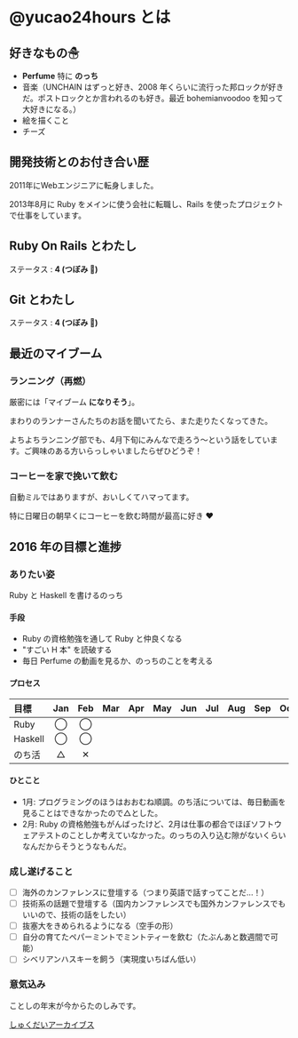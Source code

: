 # @yucao24hours とは
## 好きなもの☃
* **Perfume** 特に **のっち**
* 音楽（UNCHAIN はずっと好き、2008 年くらいに流行った邦ロックが好きだ。ポストロックとか言われるのも好き。最近 bohemianvoodoo を知って大好きになる。）
* 絵を描くこと
* チーズ

## 開発技術とのお付き合い歴
2011年にWebエンジニアに転身しました。

2013年8月に Ruby をメインに使う会社に転職し、Rails を使ったプロジェクトで仕事をしています。

## Ruby On Rails とわたし
ステータス : **4 (つぼみ :tulip:)**

## Git とわたし
ステータス : **4 (つぼみ :tulip:)**

## 最近のマイブーム

### ランニング（再燃）

厳密には「マイブーム __になりそう__」。

まわりのランナーさんたちのお話を聞いてたら、また走りたくなってきた。

よちよちランニング部でも、4月下旬にみんなで走ろう〜という話をしています。ご興味のある方いらっしゃいましたらぜひどうぞ！

### コーヒーを家で挽いて飲む

自動ミルではありますが、おいしくてハマってます。

特に日曜日の朝早くにコーヒーを飲む時間が最高に好き :heart:

## 2016 年の目標と進捗
### ありたい姿

Ruby と Haskell を書けるのっち

#### 手段

- Ruby の資格勉強を通して Ruby と仲良くなる
- "すごい H 本" を読破する
- 毎日 Perfume の動画を見るか、のっちのことを考える

#### プロセス

| 目標                       | Jan   | Feb   | Mar   | Apr   | May   | Jun   | Jul   | Aug   | Sep   | Oct   | Nov   | Dec   |
| :------------------------- | :---: | :---: | :---: | :---: | :---: | :---: | :---: | :---: | :---: | :---: | :---: | :---: |
| Ruby                       | ◯     | ◯     |
| Haskell                    | ◯     | ◯     |
| のち活                     | △     | ✕     |

#### ひとこと
- 1月: プログラミングのほうはおおむね順調。のち活については、毎日動画を見ることはできなかったので△とした。
- 2月: Ruby の資格勉強もがんばったけど、2月は仕事の都合でほぼソフトウェアテストのことしか考えていなかった。のっちの入り込む隙がないくらいなんだからそうとうなもんだ。

### 成し遂げること

- [ ] 海外のカンファレンスに登壇する（つまり英語で話すってことだ...！）
- [ ] 技術系の話題で登壇する（国内カンファレンスでも国外カンファレンスでもいいので、技術の話をしたい）
- [ ] 抜塞大をきめられるようになる（空手の形）
- [ ] 自分の育てたペパーミントでミントティーを飲む（たぶんあと数週間で可能）
- [ ] シベリアンハスキーを飼う（実現度いちばん低い）

### 意気込み

ことしの年末が今からたのしみです。

[しゅくだいアーカイブス](https://gist.github.com/yucao24hours/9353b1a818a1c94d71ff)
